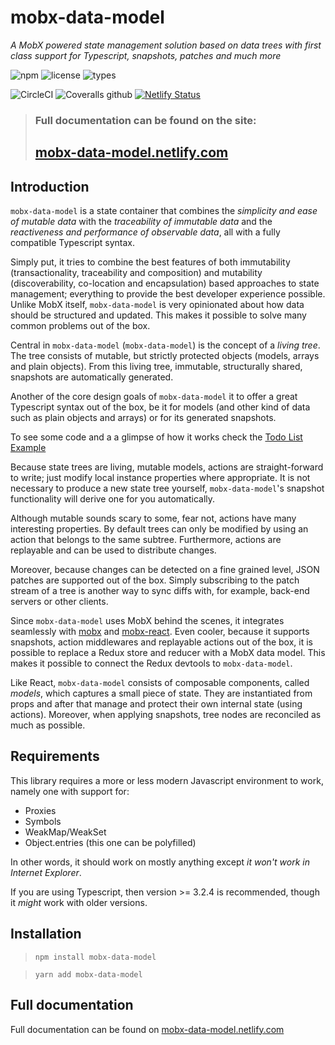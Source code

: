 # mobx-data-model

_A MobX powered state management solution based on data trees with first class support for Typescript, snapshots, patches and much more_

![npm](https://img.shields.io/npm/v/mobx-data-model.svg?style=flat-square&logo=npm)
![license](https://img.shields.io/npm/l/mobx-data-store.svg?style=flat-square)
![types](https://img.shields.io/npm/types/mobx-data-store.svg?style=flat-square&logo=typescript)

![CircleCI](https://img.shields.io/circleci/build/github/xaviergonz/mobx-data-model.svg?style=flat-square&logo=circleci)
![Coveralls github](https://img.shields.io/coveralls/github/xaviergonz/mobx-data-model.svg?style=flat-square&logo=coveralls)
[![Netlify Status](https://api.netlify.com/api/v1/badges/c5f60bcb-c1ff-4d04-ad14-1fc34ddbb429/deploy-status)](https://app.netlify.com/sites/mobx-data-model/deploys)

> ### Full documentation can be found on the site:
>
> ## [mobx-data-model.netlify.com](https://mobx-data-model.netlify.com)

## Introduction

`mobx-data-model` is a state container that combines the _simplicity and ease of mutable data_ with the _traceability of immutable data_ and the _reactiveness and performance of observable data_, all with a fully compatible Typescript syntax.

Simply put, it tries to combine the best features of both immutability (transactionality, traceability and composition) and mutability (discoverability, co-location and encapsulation) based approaches to state management; everything to provide the best developer experience possible.
Unlike MobX itself, `mobx-data-model` is very opinionated about how data should be structured and updated.
This makes it possible to solve many common problems out of the box.

Central in `mobx-data-model` (`mobx-data-model`) is the concept of a _living tree_. The tree consists of mutable, but strictly protected objects (models, arrays and plain objects).
From this living tree, immutable, structurally shared, snapshots are automatically generated.

Another of the core design goals of `mobx-data-model` it to offer a great Typescript syntax out of the box, be it for models (and other kind of data such as plain objects and arrays) or for its generated snapshots.

To see some code and a a glimpse of how it works check the [Todo List Example](https://mobx-data-model.netlify.com/examples/todoList)

Because state trees are living, mutable models, actions are straight-forward to write; just modify local instance properties where appropriate. It is not necessary to produce a new state tree yourself, `mobx-data-model`'s snapshot functionality will derive one for you automatically.

Although mutable sounds scary to some, fear not, actions have many interesting properties.
By default trees can only be modified by using an action that belongs to the same subtree.
Furthermore, actions are replayable and can be used to distribute changes.

Moreover, because changes can be detected on a fine grained level, JSON patches are supported out of the box.
Simply subscribing to the patch stream of a tree is another way to sync diffs with, for example, back-end servers or other clients.

Since `mobx-data-model` uses MobX behind the scenes, it integrates seamlessly with [mobx](https://mobx.js.org) and [mobx-react](https://github.com/mobxjs/mobx-react).
Even cooler, because it supports snapshots, action middlewares and replayable actions out of the box, it is possible to replace a Redux store and reducer with a MobX data model.
This makes it possible to connect the Redux devtools to `mobx-data-model`.

Like React, `mobx-data-model` consists of composable components, called _models_, which captures a small piece of state. They are instantiated from props and after that manage and protect their own internal state (using actions). Moreover, when applying snapshots, tree nodes are reconciled as much as possible.

## Requirements

This library requires a more or less modern Javascript environment to work, namely one with support for:

- Proxies
- Symbols
- WeakMap/WeakSet
- Object.entries (this one can be polyfilled)

In other words, it should work on mostly anything except _it won't work in Internet Explorer_.

If you are using Typescript, then version >= 3.2.4 is recommended, though it _might_ work with older versions.

## Installation

> `npm install mobx-data-model`

> `yarn add mobx-data-model`

## Full documentation

Full documentation can be found on [mobx-data-model.netlify.com](https://mobx-data-model.netlify.com)
